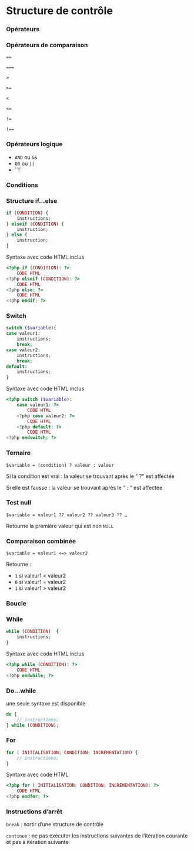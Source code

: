 # Structure de contrôle

### Opérateurs

### Opérateurs de comparaison

`==`

`===`

`>`

`>=`

`<`

`<=`

`!=`

`!==`

### Opérateurs logique

- `AND` ou `&&`
- `OR` ou `||`
- ``!`

### Conditions

### Structure if…else

```php
if (CONDITION) {
    instructions;
} elseif (CONDITION) {
    instruction; 
} else {
    instruction; 
} 
```

Syntaxe avec code HTML inclus

```php
<?php if (CONDITION): ?>
    CODE HTML
<?php elseif (CONDITION): ?>
    CODE HTML 
<?php else: ?>
    CODE HTML
<?php endif; ?>
```

### Switch

```php
switch ($variable){
case valeur1: 
    instructions; 
    break;
case valeur2: 
    instructions;
    break;
default:
    instructions; 
}
```

Syntaxe avec code HTML inclus

```php
<?php switch ($variable): 
    case valeur1: ?>
        CODE HTML
    <?php case valeur2: ?>
        CODE HTML
    <?php default: ?>
        CODE HTML
<?php endswitch; ?>
```

### Ternaire

`$variable = (condition) ? valeur : valeur`

Si la condition est vrai : la valeur se trouvant après le " ?" est affectée

Si elle est fausse : la valeur se trouvant après le " : " est affectée

### Test null

`$variable = valeur1 ?? valeur2 ?? valeur3 ?? …`

Retourne la première valeur qui est non `NULL`

### Comparaison combinée

`$variable = valeur1 <=> valeur2`

Retourne :

- `1` si valeur1 < valeur2
- `0` si valeur1 = valeur2
- `1` si valeur1 > valeur2

### Boucle

### While

```php
while (CONDITION)  {
    instructions; 
}
```

Syntaxe avec code HTML inclus

```php
<?php while (CONDITION): ?>
    CODE HTML
<?php endwhile; ?>
```

### Do…while

une seule syntaxe est disponible

```php
do {
    // instructions;
} while (CONDITION);

```

### For

```php
for ( INITIALISATION; CONDITION; INCREMENTATION) {
    // instructions; 
}
```

Syntaxe avec code HTML

```php
<?php for ( INITIALISATION; CONDITION; INCREMENTATION): ?>
    CODE HTML
<?php endfor; ?>
```

### Instructions d’arrêt

`break` : sortir d’une structure de contrôle

`continue` : ne pas exécuter les instructions suivantes de l’itération courante et pas à itération suivante
